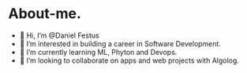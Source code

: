 # About-me.
- 👋 Hi, I’m @Daniel Festus
- 👀 I’m interested in building a career in Software Development.
- 🌱 I’m currently learning ML, Phyton and Devops.
- 💞️ I’m looking to collaborate on apps and web projects with Algolog.

